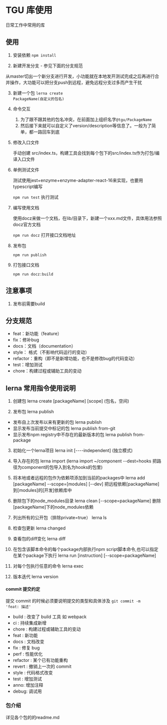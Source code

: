# TGU 库使用
日常工作中常用的库

## 使用

1. 安装依赖
<code>npm install</code>

2. 新建开发分支 - 参见下面的分支规范

  从master切出一个新分支进行开发，小功能就在本地发开测试完成之后再进行合并操作，大功能可以把分支push到远程，避免远程分支过多而产生干扰

3. 新建一个包
<code>lerna create PackageName(自定义的包名)</code>


4. 命令交互
    1. 为了跟不跟其他的包名冲突，在前面加上组织名字<code>@tgu/PackageName</code>
    2. 然后接下来就可以自定义了version/description等信息了。一般为了简单，都一路回车到底

5. 修改入口文件
  
    手动创建 src/index.ts，构建工具会找到每个包下的src/index.ts作为打包/编译入口文件

6. 单例测试文件

    测试使用jest+enzyme+enzyme-adapter-react-16来实现，也要用typescript编写

    <code>npm run test</code> 执行测试

7. 编写使用文档

    使用docz来做一个文档，在lib/目录下，新建一个xxx.md文件，具体用法参照docz官方文档

    <code>npm run docz</code> 打开接口文档地址

8. 发布包

    <code>npm run publish</code>

9. 打包接口文档

    <code>npm run docz:build</code>


## 注意事项
1. 发布前需要build


## 分支规范

* feat：新功能（feature）
* fix：修补bug
* docs：文档（documentation）
* style： 格式（不影响代码运行的变动）
* refactor：重构（即不是新增功能，也不是修改bug的代码变动）
* test：增加测试
* chore：构建过程或辅助工具的变动

## lerna 常用指令使用说明

1. 创建包 lerna create [packageName] [scope] (包名，空间)

2. 发布包 lerna publish

* 发布自上次发布以来有更新的包 lerna publish
* 显示发布当前提交中标记的包 lerna publish from-git
* 显示发布npm registry中不存在的最新版本的包 lerna publish from-package

3. 初始化一个lerna项目 lerna init [----independent] (独立模式)

4. 导入存在的包 lerna import (lerna import ~/component --dest=hooks 把路径为component的包导入到名为hooks的包里)

5. 将本地或者远程的包作为依赖项添加到当前的packages中 lerna add [packageName] --scope=[modules] [--dev] 把远程依赖[packageName]到[modules]的[开发]依赖库中

6. 删除包下的node_modules目录 lerna clean [--scope=packageName] 删除[packageName]下的node_modules依赖

7. 列出所有的公开包（排除private=true） lerna ls

9. 检查包更新 lerna changed

10. 查看包的diff变化 lerna diff

11. 在包含该脚本命令的每个package内部执行npm script脚本命令,也可以指定在某个package下执行 lerna run [instruction] [--scope=packageName]

12. 对每个包执行任意的命令 lerna exec

13. 版本迭代 lerna version


#### commit 提交约定

提交 commit 的时候必须要说明提交的类型和具体涉及
<code>git commit -m 'feat: 描述'</code>

- build : 改变了 build 工具 如 webpack
- ci : 持续集成新增
- chore : 构建过程或辅助工具的变动
- feat : 新功能
- docs : 文档改变
- fix : 修复 bug
- perf : 性能优化
- refactor : 某个已有功能重构
- revert : 撤销上一次的 commit
- style : 代码格式改变
- test : 增加测试
- anno: 增加注释
- debug: 调试用

### 包介绍

详见各个包的的readme.md

